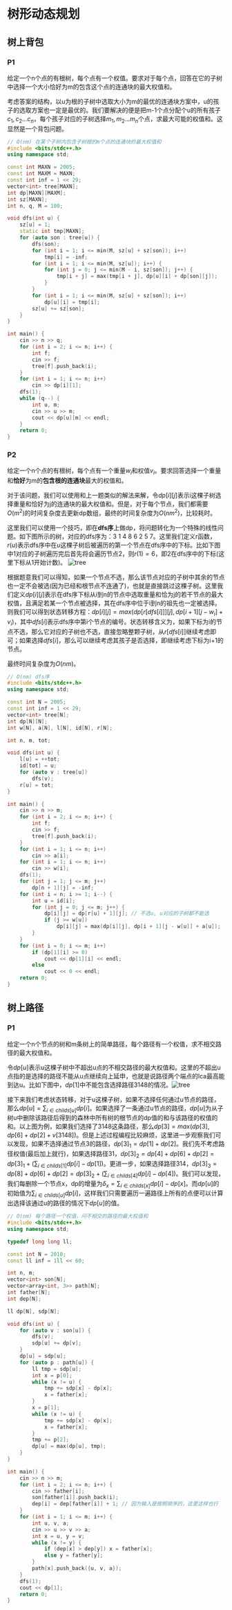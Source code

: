 # 树形动态规划

## 树上背包

### P1
给定一个n个点的有根树，每个点有一个权值。要求对于每个点，回答在它的子树中选择一个大小恰好为m的包含这个点的连通块的最大权值和。

考虑答案的结构，以u为根的子树中选取大小为m的最优的连通块方案中，u的孩子的选取方案也一定是最优的。我们要解决的便是把m-1个点分配个u的所有孩子$c_1,c_2...c_n$，每个孩子对应的子树选择$m_1,m_2...m_n$个点，求最大可能的权值和。这显然是一个背包问题。

```cpp
// O(nm) 在某个子树内包含子树根的m个点的连通块的最大权值和
#include <bits/stdc++.h>
using namespace std;

const int MAXN = 2005;
const int MAXM = MAXN;
const int inf = 1 << 29;
vector<int> tree[MAXN];
int dp[MAXN][MAXM];
int sz[MAXN];
int n, q, M = 100;

void dfs(int u) {
    sz[u] = 1;
    static int tmp[MAXN];
    for (auto son : tree[u]) {
        dfs(son);
        for (int i = 1; i <= min(M, sz[u] + sz[son]); i++)
            tmp[i] = -inf;
        for (int i = 1; i <= min(M, sz[u]); i++) {
            for (int j = 0; j <= min(M - i, sz[son]); j++) {
                tmp[i + j] = max(tmp[i + j], dp[u][i] + dp[son][j]);
            }
        }
        for (int i = 1; i <= min(M, sz[u] + sz[son]); i++)
            dp[u][i] = tmp[i];
        sz[u] += sz[son];
    }
}

int main() {
    cin >> n >> q;
    for (int i = 2; i <= n; i++) {
        int f;
        cin >> f;
        tree[f].push_back(i);
    }
    for (int i = 1; i <= n; i++)
        cin >> dp[i][1];
    dfs(1);
    while (q--) {
        int u, m;
        cin >> u >> m;
        cout << dp[u][m] << endl;
    }
    return 0;
}
```

### P2
给定一个n个点的有根树，每个点有一个重量$w_i$和权值$v_i$。要求回答选择一个重量和**恰好**为m的**包含根的连通块**最大的权值和。

对于该问题，我们可以使用和上一题类似的解法来解，令$dp[i][j]$表示i这棵子树选择重量和恰好为j的连通块的最大权值和。但是，对于每个节点，我们都需要$O(m^2)$的时间复杂度去更新dp数组，最终的时间复杂度为$O(nm^2)$，比较耗时。

这里我们可以使用一个技巧，即在**dfs序**上做dp，将问题转化为一个特殊的线性问题。如下图所示的树，对应的dfs序为：$3\ 1\ 4\ 8\ 6\ 2\ 5\ 7$。这里我们定义r函数，$r(u)$表示dfs序中在$u$这棵子树后被遍历的第一个节点在dfs序中的下标。比如下图中1对应的子树遍历完后首先将会遍历节点2，则$r(1)=6$，即2在dfs序中的下标(这里下标从1开始计数)。
![tree](https://raw.githubusercontent.com/yuwensq/imgBase/master/202311011652728.jpg)

根据题意我们可以得知，如果一个节点不选，那么该节点对应的子树中其余的节点也一定不会被选(因为已经和根节点不连通了)，也就是直接跳过这棵子树。这里我们定义$dp[i][j]$表示在dfs序下标从i到n的节点中选取重量和恰为j的若干节点的最大权值，且满足若某一个节点被选择，其在dfs序中位于i到n的祖先也一定被选择。则我们可以得到状态转移方程：$dp[i][j]=max(dp[r[dfs[i]]][j],dp[i+1][j-w_i]+v_i)$，其中$dfs[i]$表示dfs序中第i个节点的编号。状态转移含义为，如果下标为i的节点不选，那么它对应的子树也不选，直接忽略整颗子树，从$r[dfs[i]]$继续考虑即可；如果选择$dfs[i]$，那么可以继续考虑其孩子是否选择，即继续考虑下标为i+1的节点。

最终时间复杂度为$O(nm)$。

```cpp
// O(nm) dfs序
#include <bits/stdc++.h>
using namespace std;

const int N = 2005;
const int inf = 1 << 29;
vector<int> tree[N];
int dp[N][N];
int w[N], a[N], l[N], id[N], r[N];

int n, m, tot;

void dfs(int u) {
    l[u] = ++tot;
    id[tot] = u;
    for (auto v : tree[u])
        dfs(v);
    r[u] = tot;
}

int main() {
    cin >> n >> m;
    for (int i = 2; i <= n; i++) {
        int f;
        cin >> f;
        tree[f].push_back(i);
    }
    for (int i = 1; i <= n; i++)
        cin >> a[i];
    for (int i = 1; i <= n; i++)
        cin >> w[i];
    dfs(1);
    for (int j = 1; j <= m; j++)
        dp[n + 1][j] = -inf;
    for (int i = n; i >= 1; i--) {
        int u = id[i];
        for (int j = 0; j <= m; j++) {
            dp[i][j] = dp[r[u] + 1][j]; // 不选u, u对应的子树都不能选
            if (j >= w[u])
                dp[i][j] = max(dp[i][j], dp[i + 1][j - w[u]] + a[u]);
        }
    }
    for (int i = 0; i <= m; i++)
        if (dp[1][i] >= 0)
            cout << dp[1][i] << endl;
        else
            cout << 0 << endl;
    return 0;
}
```

## 树上路径

### P1
给定一个n个节点的树和m条树上的简单路径，每个路径有一个权值，求不相交路径的最大权值和。

令$dp[u]$表示u这棵子树中不超出u点的不相交路径的最大权值和。这里的不超出u点指的是选择的路径不能从u点继续向上延申，也就是说路径两个端点的lca最高能到达u。比如下图中，$dp[1]$中不能包含选择路径$3148$的情况。![tree](https://raw.githubusercontent.com/yuwensq/imgBase/master/202311011747340.jpg)

接下来我们考虑状态转移，对于u这棵子树，如果不选择任何通过u节点的路径，那么$dp[u]= \sum_{i \in childs[u]} dp[i]$。如果选择了一条通过u节点的路径，$dp[u]$为从子树u中删除该路径后得到的森林中所有树的根节点的dp值的和与该路径的权值的和。以上图为例，如果我们选择了$3148$这条路径，那么$dp[3]=max(dp[3], dp[6]+dp[2]+v[3148])$。但是上述过程编程比较麻烦，这里进一步观察我们可以发现，如果不选择通过节点3的路径，$dp[3]_1=dp[1]+dp[2]$。我们先不考虑路径权值(最后加上就行)，如果选择路径$31$，$dp[3]_2=dp[4]+dp[6]+dp[2]=dp[3]_1+(\sum_{i \in childs[1]} dp[i]-dp[1])$。更进一步，如果选择路径$314$，$dp[3]_3=dp[8]+dp[6]+dp[2]=dp[3]_2+(\sum_{i \in childs[4]} dp[i]-dp[4])$。我们可以发现，我们每删除一个节点x，dp的增量为$\delta _x=\sum_{i \in childs[x]} dp[i]-dp[x]$。而$dp[u]$的初始值为$\sum_{i \in childs[u]} dp[i]$，这样我们只需要遍历一遍路径上所有的点便可以计算出选择该通过u的路径的情况下$dp[u]$的值。

```cpp
// O(nm) 每个路径一个权值，问不相交的路径的最大权值和
#include <bits/stdc++.h>
using namespace std;

typedef long long ll;

const int N = 2010;
const ll inf = 1ll << 60;

int n, m;
vector<int> son[N];
vector<array<int, 3>> path[N];
int father[N];
int dep[N];

ll dp[N], sdp[N];

void dfs(int u) {
    for (auto v : son[u]) {
        dfs(v);
        sdp[u] += dp[v];
    }
    dp[u] = sdp[u];
    for (auto p : path[u]) {
        ll tmp = sdp[u];
        int x = p[0];
        while (x != u) {
            tmp += sdp[x] - dp[x];
            x = father[x];
        }
        x = p[1];
        while (x != u) {
            tmp += sdp[x] - dp[x];
            x = father[x];
        }
        tmp += p[2];
        dp[u] = max(dp[u], tmp);
    }
}

int main() {
    cin >> n >> m;
    for (int i = 2; i <= n; i++) {
        cin >> father[i];
        son[father[i]].push_back(i);
        dep[i] = dep[father[i]] + 1; // 因为输入是按照顺序的，这里这样也行
    }
    for (int i = 1; i <= m; i++) {
        int u, v, a;
        cin >> u >> v >> a;
        int x = u, y = v;
        while (x != y) {
            if (dep[x] > dep[y]) x = father[x];
            else y = father[y];
        }
        path[x].push_back({u, v, a});
    }
    dfs(1);
    cout << dp[1];
    return 0;
}
```

